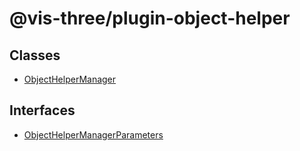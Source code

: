 # @vis-three/plugin-object-helper

## Classes

- [ObjectHelperManager](classes/ObjectHelperManager.md)

## Interfaces

- [ObjectHelperManagerParameters](interfaces/ObjectHelperManagerParameters.md)
